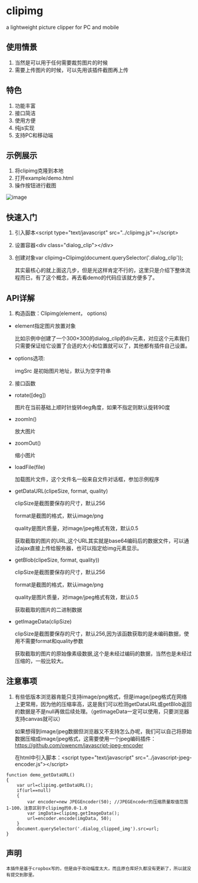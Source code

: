 # clipimg
a lightweight picture clipper for PC and mobile

## 使用情景

1. 当然是可以用于任何需要裁剪图片的时候
2. 需要上传图片的时候，可以先用该插件截图再上传

## 特色
1. 功能丰富
2. 接口简洁
3. 使用方便
4. 纯js实现
5. 支持PC和移动端

## 示例展示
1. 将clipimg克隆到本地
2. 打开example/demo.html
3. 操作按钮进行截图

![image](https://github.com/ghking1/clipimg/raw/master/example/demo.jpg)


## 快速入门
1. 引入脚本\<script type="text/javascript" src="../clipimg.js"\>\</script\>
2. 设置容器\<div class="dialog_clip"\>\</div\>
3. 创建对象var clipimg=Clipimg(document.querySelector('.dialog_clip'));

    其实最核心的就上面这几步，但是光这样肯定不行的，这里只是介绍下整体流程而已，有了这个概念，再去看demo的代码应该就方便多了。

## API详解
1. 构造函数：Clipimg(element， options)

- element指定图片放置对象

    比如示例中创建了一个300×300的dialog_clip的div元素，对应这个元素我们只需要保证给它设置了合适的大小和位置就可以了，其他都有插件自己设置。

- options选项:

  imgSrc 是初始图片地址，默认为空字符串

  
2. 接口函数

- rotate([deg])

  图片在当前基础上顺时针旋转deg角度，如果不指定则默认旋转90度
  
- zoomIn()

  放大图片
  
- zoomOut()

  缩小图片
  
- loadFile(file)

  加载图片文件，这个文件名一般来自文件对话框，参加示例程序
  
- getDataURL(clipeSize, format, quality)

    clipSize是截图要保存的尺寸，默认256

    format是截图的格式，默认image/png
    
    quality是图片质量，对image/jpeg格式有效，默认0.5

  获取截取的图片的URL,这个URL其实就是base64编码后的数据文件，可以通过ajax直接上传给服务器，也可以指定给img元素显示。
  
- getBlob(clipeSize, format, quality))

    clipSize是截图要保存的尺寸，默认256

    format是截图的格式，默认image/png
    
    quality是图片质量，对image/jpeg格式有效，默认0.5
    
    获取截取的图片的二进制数据
  
- getImageData(clipSize)

    clipSize是截图要保存的尺寸，默认256,因为该函数获取的是未编码数据，使用不需要format和quality参数

  获取截取的图片的原始像素级数据,这个是未经过编码的数据，当然也是未经过压缩的，一般比较大。

## 注意事项

1. 有些低版本浏览器肯能只支持image/png格式，但是image/jpeg格式在网络上更常用，因为他的压缩率高，这是我们可以检测getDataURL或getBlob返回的数据是不是null再做后续处理。（getImageData一定可以使用，只要浏览器支持canvas就可以）

    如果想得到image/jpeg数据但浏览器又不支持怎么办呢，我们可以自己将原始数据压缩成image/jpeg格式，这需要使用一个jpeg编码插件：https://github.com/owencm/javascript-jpeg-encoder

    在html中引入脚本：\<script type="text/javascript" src="../javascript-jpeg-encoder.js"\>\</script\>
    

```
function demo_getDataURL()
{
    var url=clipimg.getDataURL();
    if(url==null)
    {
        var encoder=new JPEGEncoder(50); //JPEGEncoder的压缩质量取值范围1-100，注意区别于clipimg的0.0-1.0
        var imgData=clipimg.getImageData();
        url=encoder.encode(imgData, 50);
    }
    document.querySelector('.dialog_clipped_img').src=url;
}
```

## 声明

    本插件是基于cropbox写的，但是由于改动幅度太大，而且原仓库好久都没有更新了，所以就没有提交到那里。
